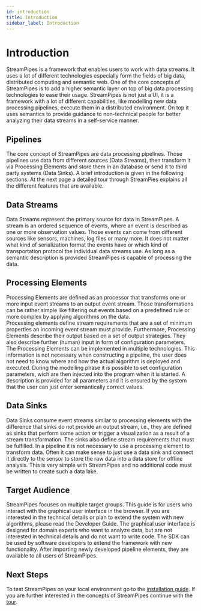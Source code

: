 ```yaml
---
id: introduction
title: Introduction
sidebar_label: Introduction
---
```


# Introduction
StreamPipes is a framework that enables users to work with data streams.
It uses a lot of different technologies especially form the fields of big data, distributed computing and semantic web.
One of the core concepts of StreamPipes is to add a higher semantic layer on top of big data processing technologies to ease their usage.
StreamPipes is not just a UI, it is a framework with a lot of different capabilities, like modelling new data processing pipelines, execute them in a distributed environment.
On top it uses semantics to provide guidance to non-technical people for better analyzing their data streams in a self-service manner.



## Pipelines
The core concept of StreamPipes are data processing pipelines.
Those pipelines use data from different sources (Data Streams), then transform it via Processing Elements and store them in an database or send it to third party systems (Data Sinks).
A brief introduction is given in the following sections.
At the next page a detailed tour through StreamPies explains all the different features that are available.


## Data Streams
Data Streams represent the primary source for data in StreamPipes.
A stream is an ordered sequence of events, where an event is described as one or more observation values.
Those events can come from different sources like sensors, machines, log files or many more.
It does not matter what kind of serialization format the events have or which kind of transportation protocol the individual data streams use.
As long as a semantic description is provided StreamPipes is capable of processing the data.


## Processing Elements
Processing Elements are defined as an processor that transforms one or more input event streams to an output event stream. 
Those transformations can be rather simple like filtering out events based on a predefined rule or more complex by applying algorithms on the data.  
Processing elements define stream requirements that are a set of minimum properties an incoming event stream must provide. 
Furthermore, Processing Elements describe their output based on a set of output strategies.
They also describe further (human) input in form of configuration parameters.
The Processing Elements can be implemented in multiple technologies.
This information is not necessary when constructing a pipeline, the user does not need to know where and how the actual algorithm is deployed and executed.
During the modelling phase it is possible to set configuration parameters, wich are then injected into the program when it is started.
A description is provided for all parameters and it is ensured by the system that the user can just enter semantically correct values.


## Data Sinks
Data Sinks consume event streams similar to processing elements with the difference that sinks do not provide an output stream, i.e., they are defined as sinks that perform some action or trigger a visualization as a result of a stream transformation.
The sinks also define stream requirements that must be fulfilled.
In a pipeline it is not necessary to use a processing element to transform data.
Often it can make sense to just use a data sink and connect it directly to the sensor to store the raw data into a data store for offline analysis.
This is very simple with StreamPipes and no additional code must be written to create such a data lake.


## Target Audience
StreamPipes focuses on multiple target groups.
This guide is for users who interact with the graphical user interface in the browser.
If you are interested in the technical details or plan to extend the system with new algorithms, please read the Developer Guide.
The graphical user interface is designed for domain experts who want to analyze data, but are not interested in technical details and do not want to write code.
The SDK can be used by software developers to extend the framework with new functionality.
After importing newly developed pipeline elements, they are available to all users of StreamPipes.


## Next Steps
To test StreamPipes on your local environment go to the [installation guide](../quick_start/installation.md).
If you are further interested in the concepts of StreamPipes continue with the [tour](features.md).
